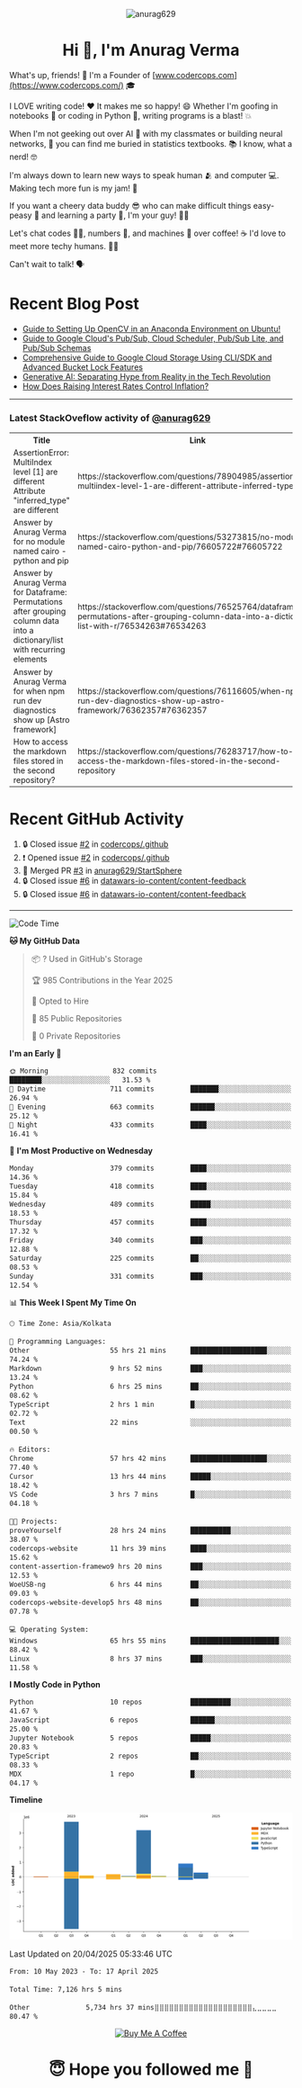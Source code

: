 

<p align="center"> <img src="https://komarev.com/ghpvc/?username=anurag629&label=Profile%20views&color=0e75b6&style=flat" alt="anurag629" /> </p>

<h1 align="center">Hi 👋, I'm Anurag Verma</h1>

What's up, friends! 👋 I'm a Founder of [www.codercops.com](https://www.codercops.com/) 🎓

I LOVE writing code! ❤️ It makes me so happy! 😄 Whether I'm goofing in notebooks 📓 or coding in Python 🐍, writing programs is a blast! 💥

When I'm not geeking out over AI 🤖 with my classmates or building neural networks, 🧠 you can find me buried in statistics textbooks. 📚 I know, what a nerd! 🤓

I'm always down to learn new ways to speak human 🫂 and computer 💻. Making tech more fun is my jam! 🍇

If you want a cheery data buddy 😎 who can make difficult things easy-peasy 🥝 and learning a party 🎉, I'm your guy! 🙋‍♂️

Let's chat codes 👨‍💻, numbers 🧮, and machines 🤖 over coffee! ☕ I'd love to meet more techy humans. 💁‍♂️

Can't wait to talk! 🗣️

# Recent Blog Post

<!-- BLOG-POST-LIST:START -->
- [Guide to Setting Up OpenCV in an Anaconda Environment on Ubuntu!](https://codercops.tech/blog/computer-vision-bootcamp/Guide-to-Setting-Up-OpenCV-in-an-Anaconda-Environment-on-Ubuntu!)
- [Guide to Google Cloud&#39;s Pub/Sub, Cloud Scheduler, Pub/Sub Lite, and Pub/Sub Schemas](https://codercops.tech/blog/google-cloud/Google-Clouds-Pub-Sub-Cloud-Scheduler-Pub-Sub-Lite-and-Pub-Sub-Schemas)
- [Comprehensive Guide to Google Cloud Storage Using CLI/SDK and Advanced Bucket Lock Features](https://codercops.tech/blog/google-cloud/Google-Cloud-Storage-Using-CLI-SDK-and-Advanced-Bucket-Lock-Features)
- [Generative AI: Separating Hype from Reality in the Tech Revolution](https://codercops.tech/blog/tech-latest-updates/generative-ai-seperating-hype-from-reality-in-the-tech-revolution)
- [How Does Raising Interest Rates Control Inflation?](https://codercops.tech/blog/startup-unicorn/how-does-raising-interest-rates-control-inflation)
<!-- BLOG-POST-LIST:END -->

---

### Latest StackOveflow activity of [@anurag629](https://github.com/anurag629)
<table>
  <tr><th>Title</th><th>Link</th></tr>
  <!-- STACKOVERFLOW:START --><tr><td>AssertionError: MultiIndex level [1] are different Attribute &quot;inferred_type&quot; are different</td><td>https://stackoverflow.com/questions/78904985/assertionerror-multiindex-level-1-are-different-attribute-inferred-type-are</td></tr><tr><td>Answer by Anurag Verma for no module named cairo - python and pip</td><td>https://stackoverflow.com/questions/53273815/no-module-named-cairo-python-and-pip/76605722#76605722</td></tr><tr><td>Answer by Anurag Verma for Dataframe: Permutations after grouping column data into a dictionary/list with recurring elements</td><td>https://stackoverflow.com/questions/76525764/dataframe-permutations-after-grouping-column-data-into-a-dictionary-list-with-r/76534263#76534263</td></tr><tr><td>Answer by Anurag Verma for when npm run dev diagnostics show up [Astro framework]</td><td>https://stackoverflow.com/questions/76116605/when-npm-run-dev-diagnostics-show-up-astro-framework/76362357#76362357</td></tr><tr><td>How to access the markdown files stored in the second repository?</td><td>https://stackoverflow.com/questions/76283717/how-to-access-the-markdown-files-stored-in-the-second-repository</td></tr><!-- STACKOVERFLOW:END -->
</table>

# Recent GitHub Activity
<!--START_SECTION:activity-->
1. 🔒 Closed issue [#2](https://github.com/codercops/.github/issues/2) in [codercops/.github](https://github.com/codercops/.github)
2. ❗ Opened issue [#2](https://github.com/codercops/.github/issues/2) in [codercops/.github](https://github.com/codercops/.github)
3. 🎉 Merged PR [#3](https://github.com/anurag629/StartSphere/pull/3) in [anurag629/StartSphere](https://github.com/anurag629/StartSphere)
4. 🔒 Closed issue [#6](https://github.com/datawars-io-content/content-feedback/issues/6) in [datawars-io-content/content-feedback](https://github.com/datawars-io-content/content-feedback)
5. 🔒 Closed issue [#6](https://github.com/datawars-io-content/content-feedback/issues/6) in [datawars-io-content/content-feedback](https://github.com/datawars-io-content/content-feedback)
<!--END_SECTION:activity-->

---

<!--START_SECTION:waka-->
![Code Time](http://img.shields.io/badge/Code%20Time-7%2C137%20hrs%2044%20mins-blue)

**🐱 My GitHub Data** 

> 📦 ? Used in GitHub's Storage 
 > 
> 🏆 985 Contributions in the Year 2025
 > 
> 💼 Opted to Hire
 > 
> 📜 85 Public Repositories 
 > 
> 🔑 0 Private Repositories 
 > 
**I'm an Early 🐤** 

```text
🌞 Morning                832 commits         ████████░░░░░░░░░░░░░░░░░   31.53 % 
🌆 Daytime                711 commits         ███████░░░░░░░░░░░░░░░░░░   26.94 % 
🌃 Evening                663 commits         ██████░░░░░░░░░░░░░░░░░░░   25.12 % 
🌙 Night                  433 commits         ████░░░░░░░░░░░░░░░░░░░░░   16.41 % 
```
📅 **I'm Most Productive on Wednesday** 

```text
Monday                   379 commits         ████░░░░░░░░░░░░░░░░░░░░░   14.36 % 
Tuesday                  418 commits         ████░░░░░░░░░░░░░░░░░░░░░   15.84 % 
Wednesday                489 commits         █████░░░░░░░░░░░░░░░░░░░░   18.53 % 
Thursday                 457 commits         ████░░░░░░░░░░░░░░░░░░░░░   17.32 % 
Friday                   340 commits         ███░░░░░░░░░░░░░░░░░░░░░░   12.88 % 
Saturday                 225 commits         ██░░░░░░░░░░░░░░░░░░░░░░░   08.53 % 
Sunday                   331 commits         ███░░░░░░░░░░░░░░░░░░░░░░   12.54 % 
```


📊 **This Week I Spent My Time On** 

```text
🕑︎ Time Zone: Asia/Kolkata

💬 Programming Languages: 
Other                    55 hrs 21 mins      ███████████████████░░░░░░   74.24 % 
Markdown                 9 hrs 52 mins       ███░░░░░░░░░░░░░░░░░░░░░░   13.24 % 
Python                   6 hrs 25 mins       ██░░░░░░░░░░░░░░░░░░░░░░░   08.62 % 
TypeScript               2 hrs 1 min         █░░░░░░░░░░░░░░░░░░░░░░░░   02.72 % 
Text                     22 mins             ░░░░░░░░░░░░░░░░░░░░░░░░░   00.50 % 

🔥 Editors: 
Chrome                   57 hrs 42 mins      ███████████████████░░░░░░   77.40 % 
Cursor                   13 hrs 44 mins      █████░░░░░░░░░░░░░░░░░░░░   18.42 % 
VS Code                  3 hrs 7 mins        █░░░░░░░░░░░░░░░░░░░░░░░░   04.18 % 

🐱‍💻 Projects: 
proveYourself            28 hrs 24 mins      ██████████░░░░░░░░░░░░░░░   38.07 % 
codercops-website        11 hrs 39 mins      ████░░░░░░░░░░░░░░░░░░░░░   15.62 % 
content-assertion-framewo9 hrs 20 mins       ███░░░░░░░░░░░░░░░░░░░░░░   12.53 % 
WoeUSB-ng                6 hrs 44 mins       ██░░░░░░░░░░░░░░░░░░░░░░░   09.03 % 
codercops-website-develop5 hrs 48 mins       ██░░░░░░░░░░░░░░░░░░░░░░░   07.78 % 

💻 Operating System: 
Windows                  65 hrs 55 mins      ██████████████████████░░░   88.42 % 
Linux                    8 hrs 37 mins       ███░░░░░░░░░░░░░░░░░░░░░░   11.58 % 
```

**I Mostly Code in Python** 

```text
Python                   10 repos            ██████████░░░░░░░░░░░░░░░   41.67 % 
JavaScript               6 repos             ██████░░░░░░░░░░░░░░░░░░░   25.00 % 
Jupyter Notebook         5 repos             █████░░░░░░░░░░░░░░░░░░░░   20.83 % 
TypeScript               2 repos             ██░░░░░░░░░░░░░░░░░░░░░░░   08.33 % 
MDX                      1 repo              █░░░░░░░░░░░░░░░░░░░░░░░░   04.17 % 
```



**Timeline**

![Lines of Code chart](https://raw.githubusercontent.com/anurag629/anurag629/main/assets/bar_graph.png)


 Last Updated on 20/04/2025 05:33:46 UTC
<!--END_SECTION:waka-->

<!--START_SECTION:waka-simple-->

```text
From: 10 May 2023 - To: 17 April 2025

Total Time: 7,126 hrs 5 mins

Other              5,734 hrs 37 mins⣿⣿⣿⣿⣿⣿⣿⣿⣿⣿⣿⣿⣿⣿⣿⣿⣿⣿⣿⣿⣄⣀⣀⣀⣀   80.47 %
```

<!--END_SECTION:waka-simple-->

<p align="center"> 
<a href="https://www.buymeacoffee.com/anurag629" target="_blank"><img src="https://cdn.buymeacoffee.com/buttons/default-orange.png" alt="Buy Me A Coffee" height="60" width="250"></a>
</p>


<h1 align="center"> 😇 Hope you followed me 🥰  </h1>
